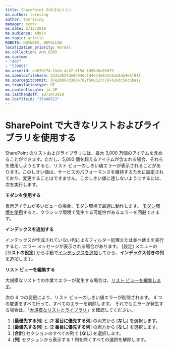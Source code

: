 ```yaml
---
title: SharePoint の大きなリスト
ms.author: toresing
author: tomresing
manager: scotv
ms.date: 2/12/2018
ms.audience: Admin
ms.topic: article
ROBOTS: NOINDEX, NOFOLLOW
localization_priority: Normal
ms.collection: Adm_O365
ms.custom:
- "407"
- "530001"
ms.assetid: ee07bf74-7aeb-4c47-8f5d-f496d6c09d79
ms.openlocfilehash: 222ad554de0d94dcfd4e34e9a2c6aa8ab4e6f81f
ms.sourcegitcommit: d7e1b097d3866782f508527c797426dc56c6ba17
ms.translationtype: HT
ms.contentlocale: ja-JP
ms.lasthandoff: 10/14/2019
ms.locfileid: "37488522"
---
```

# <a name="work-with-large-lists-and-libraries-in-sharepoint"></a>SharePoint で大きなリストおよびライブラリを使用する

SharePoint のリストおよびライブラリには、最大 3,000 万個のアイテムを含めることができます。ただし、5,000 個を超えるアイテムが含まれる場合、それらを使用しようとすると、リスト ビューのしきい値エラーが表示されることがあります。このしきい値は、サービスのパフォーマンスを維持するために設定されており、変更することはできません。このしきい値に達しないようにするには、次を実行します。

**モダンを使用する**

表示アイテムが多いビューの場合、モダン環境で最適に動作します。 [モダン環境を使用](https://support.office.com/article/66dac24b-4177-4775-bf50-3d267318caa9)すると、クラシック環境で発生する可能性があるエラーを回避できます。

**インデックスを追加する**

インデックスが作成されていない列によるフィルター処理または並べ替えを実行すると、エラー メッセージが表示される場合があります。 [設定] メニューの [**リストの設定**] から手動で[インデックスを追加](https://support.office.com/article/f3f00554-b7dc-44d1-a2ed-d477eac463b0)してから、**インデックス付きの列**を追加します。

**リスト ビューを編集する**

大規模なリストでの作業でエラーが発生する場合は、[リスト ビューを編集します](https://support.office.com/article/15916903-e79a-423f-b4e2-02d37e1ff372)。

次の 4 つの変更により、リスト ビューのしきい値エラーが削除されます。 4 つの変更をすべて行って、すべてのエラーを削除します。 それでもエラーが発生する場合は、「[大規模なリストとライブラリ](https://support.office.com/article/B8588DAE-9387-48C2-9248-C24122F07C59)」を確認してください。

1. [**最優先する列**] と [**2 番目に優先する列**] の両方から [**なし**] を選択します。
2. [**最優先する列**] と [**2 番目に優先する列**] の両方から [**なし**] を選択します。
3. [**合計**] セクションのすべての列で [**なし**] を選択します。
4. [**列**] セクションから表示する 1 列を除くすべての選択を解除します。

